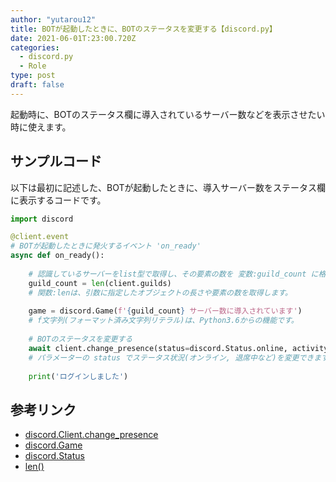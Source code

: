 ```yaml
---
author: "yutarou12"
title: BOTが起動したときに、BOTのステータスを変更する【discord.py】
date: 2021-06-01T:23:00.720Z
categories:
  - discord.py
  - Role
type: post
draft: false
---
```


起動時に、BOTのステータス欄に導入されているサーバー数などを表示させたい時に使えます。

## サンプルコード

以下は最初に記述した、BOTが起動したときに、導入サーバー数をステータス欄に表示するコードです。

```python
import discord

@client.event
# BOTが起動したときに発火するイベント 'on_ready'
async def on_ready():
    
    # 認識しているサーバーをlist型で取得し、その要素の数を 変数:guild_count に格納しています。
    guild_count = len(client.guilds)
    # 関数:lenは、引数に指定したオブジェクトの長さや要素の数を取得します。
    
    game = discord.Game(f'{guild_count} サーバー数に導入されています')
    # f文字列(フォーマット済み文字列リテラル)は、Python3.6からの機能です。
    
    # BOTのステータスを変更する
    await client.change_presence(status=discord.Status.online, activity=game)
    # パラメーターの status でステータス状況(オンライン, 退席中など)を変更できます。
    
    print('ログインしました')

```

## 参考リンク

- [discord.Client.change_presence](https://discordpy.readthedocs.io/en/latest/api.html#discord.Client.change_presence)
- [discord.Game](https://discordpy.readthedocs.io/en/latest/api.html#discord.Game)
- [discord.Status](https://discordpy.readthedocs.io/en/latest/api.html#discord.Status)
- [len()](https://docs.python.org/ja/3/library/functions.html#len)
